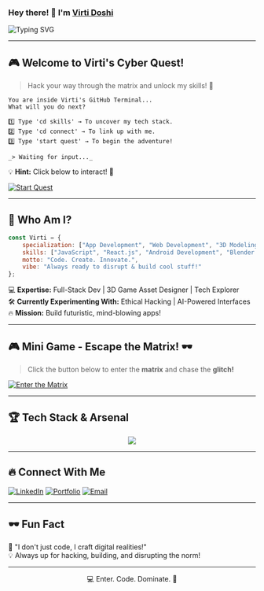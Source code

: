 ### Hey there! 👋 I'm [Virti Doshi](https://github.com/virti1331/)

![Typing SVG](https://readme-typing-svg.herokuapp.com?font=Fira+Code&pause=1000&color=FF2E64&width=435&lines=App+Developer+%7C+Web+Developer;3D+Model+Designer+%7C+Tech+Enthusiast;Pushing+Limits+of+Innovation!;Let's+Build+Something+Epic!)

---

## 🎮 Welcome to Virti's Cyber Quest!
> Hack your way through the matrix and unlock my skills! 🚀

```
You are inside Virti's GitHub Terminal...
What will you do next?

1️⃣ Type 'cd skills' → To uncover my tech stack.
2️⃣ Type 'cd connect' → To link up with me.
3️⃣ Type 'start quest' → To begin the adventure!

_> Waiting for input..._
```

💡 **Hint:** Click below to interact! 🔻

[![Start Quest](https://img.shields.io/badge/Start%20Quest-%23ff2e64?style=for-the-badge&logo=terminal&logoColor=white)](https://github.com/virti1331/)

---

## 🚀 Who Am I?
```js
const Virti = {
    specialization: ["App Development", "Web Development", "3D Modeling"],
    skills: ["JavaScript", "React.js", "Android Development", "Blender 3D"],
    motto: "Code. Create. Innovate.",
    vibe: "Always ready to disrupt & build cool stuff!"
};
```

💻 **Expertise:** Full-Stack Dev | 3D Game Asset Designer | Tech Explorer  
🛠 **Currently Experimenting With:** Ethical Hacking | AI-Powered Interfaces  
🔥 **Mission:** Build futuristic, mind-blowing apps!  

---

## 🎮 Mini Game - Escape the Matrix! 🕶️
> Click the button below to enter the **matrix** and chase the **glitch!**

[![Enter the Matrix](https://img.shields.io/badge/Enter%20The%20Matrix-%23ff2e64?style=for-the-badge&logo=cyberpunk2077&logoColor=white)](https://github.com/Platane/snk)

---

## 🏆 **Tech Stack & Arsenal**
<p align="center">
  <img src="https://skillicons.dev/icons?i=html,css,js,react,nodejs,java,php,mysql,sqlite,androidstudio,bootstrap,blender" />
</p>

---

## 🔥 Connect With Me
[![LinkedIn](https://img.shields.io/badge/LinkedIn-0A66C2?style=for-the-badge&logo=linkedin&logoColor=white)](https://www.linkedin.com/in/virti-doshi-497943251/) 
[![Portfolio](https://img.shields.io/badge/Portfolio-%23ff2e64?style=for-the-badge&logo=github&logoColor=white)](https://virti1331.github.io/Portfolio/) 
[![Email](https://img.shields.io/badge/Email-D14836?style=for-the-badge&logo=gmail&logoColor=white)](mailto:virtidoshi10@gmail.com)

---

## 🕶️ **Fun Fact**
🎯 "I don't just code, I craft digital realities!"  
💡 Always up for hacking, building, and disrupting the norm!

---

<p align="center">💻 Enter. Code. Dominate. 🚀</p>

